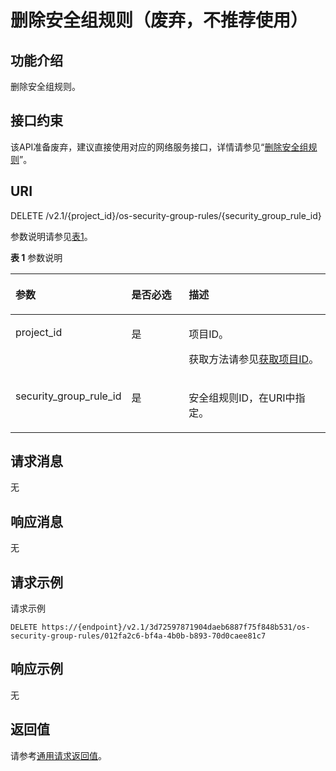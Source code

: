 # 删除安全组规则（废弃，不推荐使用）<a name="ZH-CN_TOPIC_0065817704"></a>

## 功能介绍<a name="zh-cn_topic_0057972668_section26649649"></a>

删除安全组规则。

## 接口约束<a name="zh-cn_topic_0057972668_section11137969"></a>

该API准备废弃，建议直接使用对应的网络服务接口，详情请参见“[删除安全组规则](https://support.huaweicloud.com/api-vpc/zh-cn_topic_0060595559.html)”。

## URI<a name="zh-cn_topic_0057972668_section38520254"></a>

DELETE /v2.1/\{project\_id\}/os-security-group-rules/\{security\_group\_rule\_id\}

参数说明请参见[表1](#zh-cn_topic_0057972668_table32475667)。

**表 1**  参数说明

<a name="zh-cn_topic_0057972668_table32475667"></a>
<table><thead align="left"><tr id="zh-cn_topic_0057972668_row44937496"><th class="cellrowborder" valign="top" width="22.24%" id="mcps1.2.4.1.1"><p id="p5187119"><a name="p5187119"></a><a name="p5187119"></a>参数</p>
</th>
<th class="cellrowborder" valign="top" width="21.87%" id="mcps1.2.4.1.2"><p id="p17503500"><a name="p17503500"></a><a name="p17503500"></a>是否必选</p>
</th>
<th class="cellrowborder" valign="top" width="55.88999999999999%" id="mcps1.2.4.1.3"><p id="p8497414"><a name="p8497414"></a><a name="p8497414"></a>描述</p>
</th>
</tr>
</thead>
<tbody><tr id="zh-cn_topic_0057972668_row1664874"><td class="cellrowborder" valign="top" width="22.24%" headers="mcps1.2.4.1.1 "><p id="zh-cn_topic_0057972668_p637140"><a name="zh-cn_topic_0057972668_p637140"></a><a name="zh-cn_topic_0057972668_p637140"></a>project_id</p>
</td>
<td class="cellrowborder" valign="top" width="21.87%" headers="mcps1.2.4.1.2 "><p id="zh-cn_topic_0057972668_p51608407"><a name="zh-cn_topic_0057972668_p51608407"></a><a name="zh-cn_topic_0057972668_p51608407"></a>是</p>
</td>
<td class="cellrowborder" valign="top" width="55.88999999999999%" headers="mcps1.2.4.1.3 "><p id="p37593705"><a name="p37593705"></a><a name="p37593705"></a>项目ID。</p>
<p id="p1180512217438"><a name="p1180512217438"></a><a name="p1180512217438"></a>获取方法请参见<a href="获取项目ID.md">获取项目ID</a>。</p>
</td>
</tr>
<tr id="zh-cn_topic_0057972668_row2766143413265"><td class="cellrowborder" valign="top" width="22.24%" headers="mcps1.2.4.1.1 "><p id="zh-cn_topic_0057972668_p1376603482617"><a name="zh-cn_topic_0057972668_p1376603482617"></a><a name="zh-cn_topic_0057972668_p1376603482617"></a>security_group_rule_id</p>
</td>
<td class="cellrowborder" valign="top" width="21.87%" headers="mcps1.2.4.1.2 "><p id="zh-cn_topic_0057972668_p14766134142620"><a name="zh-cn_topic_0057972668_p14766134142620"></a><a name="zh-cn_topic_0057972668_p14766134142620"></a>是</p>
</td>
<td class="cellrowborder" valign="top" width="55.88999999999999%" headers="mcps1.2.4.1.3 "><p id="zh-cn_topic_0057972668_p6766183419266"><a name="zh-cn_topic_0057972668_p6766183419266"></a><a name="zh-cn_topic_0057972668_p6766183419266"></a>安全组规则ID，在URI中指定。</p>
</td>
</tr>
</tbody>
</table>

## 请求消息<a name="zh-cn_topic_0057972668_section33132859"></a>

无

## 响应消息<a name="zh-cn_topic_0057972668_section29760277"></a>

无

## 请求示例<a name="zh-cn_topic_0057972668_section66515904"></a>

请求示例

```
DELETE https://{endpoint}/v2.1/3d72597871904daeb6887f75f848b531/os-security-group-rules/012fa2c6-bf4a-4b0b-b893-70d0caee81c7
```

## 响应示例<a name="section18972624172910"></a>

无

## 返回值<a name="zh-cn_topic_0092803065_zh-cn_topic_0020212692_section22960139"></a>

请参考[通用请求返回值](通用请求返回值.md)。

